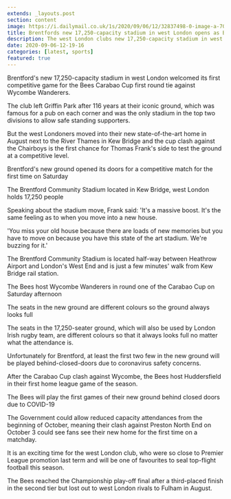 ```yaml
---
extends: _layouts.post
section: content
image: https://i.dailymail.co.uk/1s/2020/09/06/12/32837498-0-image-a-70_1599390254600.jpg 
title: Brentfords new 17,250-capacity stadium in west London opens as Bees take on Wycombe in League Cup 
description: The west London clubs new 17,250-capacity stadium in west London welcomed its first competitive game for the Bees Carabao Cup first round tie against Wycombe Wanderers. 
date: 2020-09-06-12-19-16 
categories: [latest, sports] 
featured: true 
--- 
```

Brentford's new 17,250-capacity stadium in west London welcomed its first competitive game for the Bees Carabao Cup first round tie against Wycombe Wanderers.

The club left Griffin Park after 116 years at their iconic ground, which was famous for a pub on each corner and was the only stadium in the top two divisions to allow safe standing supporters.

But the west Londoners moved into their new state-of-the-art home in August next to the River Thames in Kew Bridge and the cup clash against the Chairboys is the first chance for Thomas Frank's side to test the ground at a competitive level.

Brentford's new ground opened its doors for a competitive match for the first time on Saturday

The Brentford Community Stadium located in Kew Bridge, west London holds 17,250 people 

Speaking about the stadium move, Frank said: 'It's a massive boost. It's the same feeling as to when you move into a new house. 

'You miss your old house because there are loads of new memories but you have to move on because you have this state of the art stadium. We're buzzing for it.'  

The Brentford Community Stadium is located half-way between Heathrow Airport and London's West End and is just a few minutes' walk from Kew Bridge rail station. 

The Bees host Wycombe Wanderers in round one of the Carabao Cup on Saturday afternoon

The seats in the new ground are different colours so the ground always looks full

The seats in the 17,250-seater ground, which will also be used by London Irish rugby team, are different colours so that it always looks full no matter what the attendance is.  

Unfortunately for Brentford, at least the first two few in the new ground will be played behind-closed-doors due to coronavirus safety concerns. 

After the Carabao Cup clash against Wycombe, the Bees host Huddersfield in their first home league game of the season. 

The Bees will play the first games of their new ground behind closed doors due to COVID-19

The Government could allow reduced capacity attendances from the beginning of October, meaning their clash against Preston North End on October 3 could see fans see their new home for the first time on a matchday. 

It is an exciting time for the west London club, who were so close to Premier League promotion last term and will be one of favourites to seal top-flight football this season. 

The Bees reached the Championship play-off final after a third-placed finish in the second tier but lost out to west London rivals to Fulham in August. 

